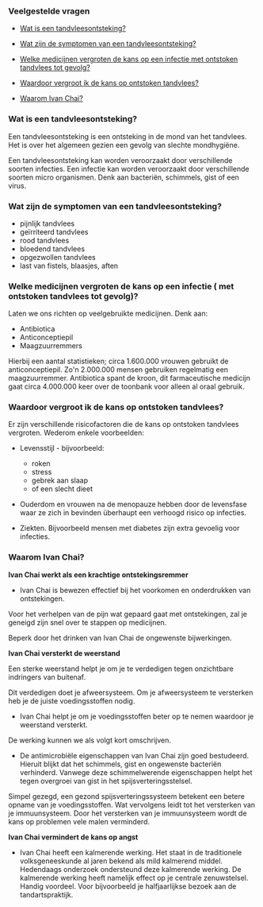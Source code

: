 ### Veelgestelde vragen

* [Wat is een tandvleesontsteking?](#Wat-is-een-tandvleesontsteking)

* [Wat zijn de symptomen van een tandvleesontsteking?](#Wat-zijn-de-symptomen-van-een-tandvleesontsteking?)

* [Welke medicijnen vergroten de kans op een infectie met ontstoken tandvlees tot gevolg?](#Welke-medicijnen-vergroten-de-kans-op-een-infectie-met-ontstoken-tandvlees-tot-gevolg?)

* [Waardoor vergroot ik de kans op ontstoken tandvlees?](#Waardoor-vergroot-ik-de-kans-op-ontstoken-tandvlees?)

* [Waarom Ivan Chai?](#waarom-ivan-chai?)


### Wat is een tandvleesontsteking?

Een tandvleesontsteking is een ontsteking in de mond van het tandvlees. Het is over het algemeen gezien een gevolg van slechte mondhygiëne. 

Een tandvleesontsteking kan worden veroorzaakt door verschillende soorten infecties. Een infectie kan worden veroorzaakt  door verschillende soorten micro organismen. Denk aan bacteriën, schimmels, gist of een virus. 

### Wat zijn de symptomen van een tandvleesontsteking?

* pijnlijk tandvlees
* geïrriteerd tandvlees
* rood tandvlees
* bloedend tandvlees
* opgezwollen tandvlees
* last van fistels, blaasjes, aften

### Welke medicijnen vergroten de kans op een infectie ( met ontstoken tandvlees tot gevolg)?

Laten we ons richten op veelgebruikte medicijnen. Denk aan:
* Antibiotica
* Anticonceptiepil
* Maagzuurremmers

Hierbij een aantal statistieken; circa 1.600.000 vrouwen gebruikt de anticonceptiepil. Zo'n 2.000.000 mensen gebruiken regelmatig een maagzuurremmer. Antibiotica spant de kroon, dit farmaceutische medicijn gaat circa 4.000.000 keer over de toonbank voor alleen al oraal gebruik.

### Waardoor vergroot ik de kans op ontstoken tandvlees?

Er zijn verschillende risicofactoren die de kans op ontstoken tandvlees vergroten. Wederom enkele voorbeelden:

* Levensstijl - bijvoorbeeld:
  - roken
  - stress
  - gebrek aan slaap
  - of een slecht dieet

* Ouderdom en vrouwen na de menopauze hebben door de levensfase waar ze zich in bevinden überhaupt een verhoogd risico op infecties.

* Ziekten. Bijvoorbeeld mensen met diabetes zijn extra gevoelig voor infecties.

### Waarom Ivan Chai?

**Ivan Chai werkt als een krachtige ontstekingsremmer**

* Ivan Chai is bewezen effectief bij het voorkomen en onderdrukken van ontstekingen.

Voor het verhelpen van de pijn wat gepaard gaat met ontstekingen, zal je geneigd zijn snel over te stappen op medicijnen.

Beperk door het drinken van Ivan Chai de ongewenste bijwerkingen.

**Ivan Chai versterkt de weerstand**

Een sterke weerstand helpt je om je te verdedigen tegen onzichtbare indringers van buitenaf.

Dit verdedigen doet je afweersysteem. Om je afweersysteem te versterken heb je de juiste voedingsstoffen nodig.

* Ivan Chai helpt je om je voedingsstoffen beter op te nemen waardoor je weerstand versterkt.

De werking kunnen we als volgt kort omschrijven.

* De antimicrobiële eigenschappen van Ivan Chai zijn goed bestudeerd. Hieruit blijkt dat het schimmels, gist en ongewenste bacteriën verhinderd. Vanwege deze schimmelwerende eigenschappen helpt het tegen overgroei van gist in het spijsverteringsstelsel.

Simpel gezegd, een gezond spijsverteringssysteem betekent een betere opname van je voedingsstoffen.
Wat vervolgens leidt tot het versterken van je immuunsysteem. Door het versterken van je immuunsysteem wordt de kans op problemen vele malen verminderd.

**Ivan Chai vermindert de kans op angst**
* Ivan Chai heeft een kalmerende werking. Het staat in de traditionele volksgeneeskunde al jaren bekend als mild kalmerend middel. Hedendaags onderzoek ondersteund deze kalmerende werking. De kalmerende werking heeft namelijk effect op je centrale zenuwstelsel.
Handig voordeel. Voor bijvoorbeeld je halfjaarlijkse bezoek aan de tandartspraktijk. 
